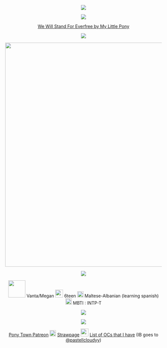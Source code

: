 <p align="center"> <img src=https://file.garden/Z1wsLskJxRiY2oPJ/Untitled905_20250902094336.png> </p>
<p align="center">  <img src="https://readme-typing-svg.demolab.com/?lines=I+have+waited+for+the+day;To+send+this+greedy+wolf+away;Now+the+magic+is+my+salvation;Gather+close+in+my+protection;We...+will...+stand+for+Everfree!;Behold+the+beauty+of+nature+in+all+its+glory;No+need+to+fear+the+vultures+at+the+door;Right+here+you+have+me+to+protect+you;Within+these+walls+of+thorns;Forever+free,+forevermore!;They+have+come+into+our+domain;Here+to+seal+our+camp+in+chains;But+we+have+held+it+for+generations;This+is+just+a+complication;We...+will...+stand+for+Everfree!;Trust+in+me,+this+is+for+your+own+good;Don't+be+afraid,+nature+is+our+friend;All+of+this+beauty+that+surrounds+us;Every+lovely+bloom+designed+to+defend;Let+them+come,+just+let+them+try!;I'm+not+about+to+say+goodbye!;This+camp+will+be+here+throughout+the+ages;Written+into+the+history+pages;We...+will...+stand+for+Everfree!;&font=Barrio&center=true&width=1080&height=50&color=277087&duration=2500&pause=1000"> </p>
<div align="center">
  
  [We Will Stand For Everfree by My Little Pony](https://www.youtube.com/watch?v=cbwJyXnlMes)

</div>
<p align="center"> <img src=https://komarev.com/ghpvc/?username=dr-vanta&color=277087&abbreviated=true&style=flat-square&label=Vantacorp+Followers> </p>
<p align="center"> <img src=https://file.garden/Z1wsLskJxRiY2oPJ/Untitled914_20250903175740.png width=720></p>
<p align="center"> <img src=https://file.garden/Z1wsLskJxRiY2oPJ/Untitled906_20250902100135.png> </p>
<p align="center"> <img height=55 src=https://file.garden/Z1wsLskJxRiY2oPJ/Untitled907_20250902095415.png> 
    Vanta/Megan <img src=https://file.garden/Z1wsLskJxRiY2oPJ/Untitled911_20250902102023.png height=25> 6teen <img src=https://file.garden/Z1wsLskJxRiY2oPJ/Untitled910_20250902101727.png height=20> Maltese-Albanian (learning spanish) <img src=https://file.garden/Z1wsLskJxRiY2oPJ/Untitled909_20250902101608.png height=20> MBTI : INTP-T 
</p>
<p align="center"> <img src=https://file.garden/Z1wsLskJxRiY2oPJ/Untitled906_20250902100135.png>
<p align="center"> <img src=https://file.garden/Z1wsLskJxRiY2oPJ/Untitled905_20250902095216.png> </p>
<div align="center">

  [Pony Town Patreon](https://www.patreon.com/c/chronosrebirth/posts) <img src=https://file.garden/Z1wsLskJxRiY2oPJ/Untitled908_20250902095542.png height=20> [Strawpage](https://chronosrebirth-vantaandmafioso.straw.page/) <img src=https://file.garden/Z1wsLskJxRiY2oPJ/Untitled919_20250903211013.png height=25> [List of OCs that I have](https://chronsrebirth.notepin.co/undefined-ymktndyy) (IB goes to [@pastellcloudyy](https://github.com/pastellcloudyy))

</div>


<!--
<p align="center"> 18/06/09 — 24/07/25 🕊️ </p>

<p align="center">  <img src="https://readme-typing-svg.demolab.com/?lines=Howie+thought+brass+was+the+height+of+style;Now+he's+got+something+of+a+steampunk+smile;And+it's+all+right,+it's+alright,+it's+alright;Sally+got+a+dagger+hung+from+her+septum;O'Malley+cut+his+ears+off,+but+wishes+that+he+kept+'em;And+it's+alright;It's+all+right+to+be+cool,+you+do+what+you+do,+what+you+do;Rooney+got+his+skull+exposed,+doggone+it;Soon+he's+gonna+get+scrimshaw+carved+on+it;And+it's+alright;It's+alright+to+be+cool,+it's+alright,+it's+alright;Do+what+you+want+with+you;Be+nonchalant+with+screws;Stuck+through+your+eyelids;You+new+wave+of+pirates;Modify,+modify+whatever;Modify,+modify+and+sever;Modify;May+nothing+get+rejected;May+nothing+get+infected;Mason+got+Frankenstein+stitches+installed;Adjacent+to+her+eyes+cause+she+wants+to+look+mauled;And+it's+alright,+it's+alright,+it's+alright;Johnny+stuck+20+gauge+nails+through+his+feet;Donnie+stuck+40+if+only+to+compete;And+it's+alright;It's+all+right+to+be+cool,+you+do+what+you+do,+what+you+do;Stan+tried+to+scarify+his+neck+with+a+rope;His+plan+kinda+failed,+but+it+would've+been+dope;And+it's+alright;It's+alright+to+be+cool,+it's+alright,+it's+alright;Do+what+you+want+with+you;Be+nonchalant+with+screws;Stuck+through+your+eyelids;You+new+wave+of+pirates;Modify,+modify+whatever;Modify,+modify+and+sever;Modify;May+nothing+get+rejected;May+nothing+get+infected;Modify,+modify+whatever;Modify,+modify+and+sever;Modify;May+nothing+get+rejected+(Knock+yourself+out);May+nothing+get+infected&font=Barrio&center=true&width=1080&height=50&color=277087&duration=4000&pause=1000"> </p>

<div align="center">
  
  [Modify by Lemon Demon](https://www.youtube.com/watch?v=uvxRD7mEfuU)

</div>

<p align="center">  <img src="https://readme-typing-svg.demolab.com/?lines=My+God,+I'm+so+lonely,+so+I+open+the+window;To+hear+sounds+of+people;To+hear+sounds+of+people;Venus,+planet+of+love,+was+destroyed+by+global+warming;Did+its+people+want+too+much,+too?;Did+its+people+want+too+much?;And+I+don't+want+your+pity,+I+just+want+somebody+near+me;Guess+I'm+a+coward,+I+just+want+to+feel+alright;And+I+know+no+one+will+save+me,+I+just+need+someone+to+kiss;Give+me+one+good+honest+kiss+and+I'll+be+alright;Nobody,+nobody,+nobody,+nobody,+nobody;Ooh,+nobody,+nobody,+nobody;I've+been+big+and+small+and+big+and+small+and+big+and+small+again;And+still+nobody+wants+me;Still,+nobody+wants+me;And+I+know+no+one+will+save+me,+I'm+just+asking+for+a+kiss;Give+me+one+good+movie+kiss+and+I'll+be+alright;Nobody,+nobody,+nobody,+nobody,+nobody;Ooh,+nobody,+nobody,+nobody,+nobody,+nobody;Nobody,+nobody,+nobody,+nobody;Nobody,+nobody,+nobody,+nobody;Nobody,+nobody,+nobody,+nobody;Nobody,+nobody,+nobody;Nobody,+no-;&font=Barrio&center=true&width=1080&height=50&color=277087&duration=4000&pause=1000"> </p>
<div align="center">
  
  [Nobody by Mitski](https://www.youtube.com/watch?v=qooWnw5rEcI)

</div>
<p align="center"><sub><sup>I heavily relate to this song, it's not even funny anymore.</sup></sub></p>
--!>
